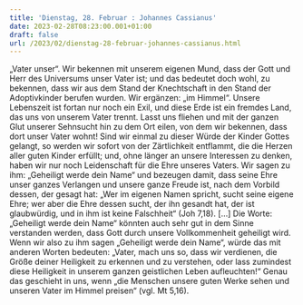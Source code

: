 ```yaml
---
title: 'Dienstag, 28. Februar : Johannes Cassianus'
date: 2023-02-28T08:23:00.001+01:00
draft: false
url: /2023/02/dienstag-28-februar-johannes-cassianus.html
---
```


„Vater unser“. Wir bekennen mit unserem eigenen Mund, dass der Gott und Herr des Universums unser Vater ist; und das bedeutet doch wohl, zu bekennen, dass wir aus dem Stand der Knechtschaft in den Stand der Adoptivkinder berufen wurden. Wir ergänzen: „im Himmel“. Unsere Lebenszeit ist fortan nur noch ein Exil, und diese Erde ist ein fremdes Land, das uns von unserem Vater trennt. Lasst uns fliehen und mit der ganzen Glut unserer Sehnsucht hin zu dem Ort eilen, von dem wir bekennen, dass dort unser Vater wohnt! Sind wir einmal zu dieser Würde der Kinder Gottes gelangt, so werden wir sofort von der Zärtlichkeit entflammt, die die Herzen aller guten Kinder erfüllt; und, ohne länger an unsere Interessen zu denken, haben wir nur noch Leidenschaft für die Ehre unseres Vaters. Wir sagen zu ihm: „Geheiligt werde dein Name“ und bezeugen damit, dass seine Ehre unser ganzes Verlangen und unsere ganze Freude ist, nach dem Vorbild dessen, der gesagt hat: „Wer im eigenen Namen spricht, sucht seine eigene Ehre; wer aber die Ehre dessen sucht, der ihn gesandt hat, der ist glaubwürdig, und in ihm ist keine Falschheit“ (Joh 7,18). \[…\] Die Worte: „Geheiligt werde dein Name“ könnten auch sehr gut in dem Sinne verstanden werden, dass Gott durch unsere Vollkommenheit geheiligt wird. Wenn wir also zu ihm sagen „Geheiligt werde dein Name“, würde das mit anderen Worten bedeuten: „Vater, mach uns so, dass wir verdienen, die Größe deiner Heiligkeit zu erkennen und zu verstehen, oder lass zumindest diese Heiligkeit in unserem ganzen geistlichen Leben aufleuchten!“ Genau das geschieht in uns, wenn „die Menschen unsere guten Werke sehen und unseren Vater im Himmel preisen“ (vgl. Mt 5,16).